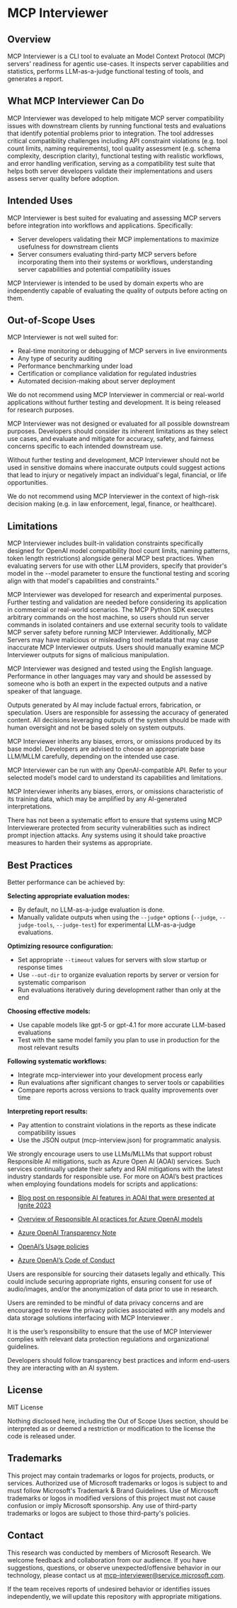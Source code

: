 # MCP Interviewer

## Overview

MCP Interviewer is a CLI tool to evaluate an Model Context Protocol (MCP) servers' readiness for agentic use-cases. It inspects server capabilities and statistics, performs LLM-as-a-judge functional testing of tools, and generates a report.

## What MCP Interviewer Can Do

MCP Interviewer was developed to help mitigate MCP server compatibility issues with downstream clients by running functional tests and evaluations that identify potential problems prior to integration. The tool addresses critical compatibility challenges including API constraint violations (e.g. tool count limits, naming requirements), tool quality assessment (e.g. schema complexity, description clarity), functional testing with realistic workflows, and error handling verification, serving as a compatibility test suite that helps both server developers validate their implementations and users assess server quality before adoption.

## Intended Uses

MCP Interviewer is best suited for evaluating and assessing MCP servers before integration into workflows and applications. Specifically:

- Server developers validating their MCP implementations to maximize usefulness for downstream clients
- Server consumers evaluating third-party MCP servers before incorporating them into their systems or workflows, understanding server capabilities and potential compatibility issues

MCP Interviewer is intended to be used by domain experts who are independently capable of evaluating the quality of outputs before acting on them.

## Out-of-Scope Uses

MCP Interviewer is not well suited for:

- Real-time monitoring or debugging of MCP servers in live environments
- Any type of security auditing
- Performance benchmarking under load
- Certification or compliance validation for regulated industries
- Automated decision-making about server deployment 

We do not recommend using MCP Interviewer in commercial or real-world applications without further testing and development. It is being released for research purposes. 

MCP Interviewer was not designed or evaluated for all possible downstream purposes. Developers should consider its inherent limitations as they select use cases, and evaluate and mitigate for accuracy, safety, and fairness concerns specific to each intended downstream use. 

Without further testing and development, MCP Interviewer should not be used in sensitive domains where inaccurate outputs could suggest actions that lead to injury or negatively impact an individual's legal, financial, or life opportunities. 

We do not recommend using  MCP Interviewer in the context of high-risk decision making (e.g. in law enforcement, legal, finance, or healthcare). 

## Limitations

MCP Interviewer includes built-in validation constraints specifically designed for OpenAI model compatibility (tool count limits, naming patterns, token length restrictions) alongside general MCP best practices. When evaluating servers for use with other LLM providers, specify that provider's model in the --model parameter to ensure the functional testing and scoring align with that model's capabilities and constraints." 

MCP Interviewer was developed for research and experimental purposes. Further testing and validation are needed before considering its application in commercial or real-world scenarios. The MCP Python SDK executes arbitrary commands on the host machine, so users should run server commands in isolated containers and use external security tools to validate MCP server safety before running MCP Interviewer. Additionally, MCP Servers may have malicious or misleading tool metadata that may cause inaccurate MCP Interviewer outputs. Users should manually examine MCP Interviewer outputs for signs of malicious manipulation. 

MCP Interviewer was designed and tested using the English language. Performance in other languages may vary and should be assessed by someone who is both an expert in the expected outputs and a native speaker of that language. 

Outputs generated by AI may include factual errors, fabrication, or speculation. Users are responsible for assessing the accuracy of generated content. All decisions leveraging outputs of the system should be made with human oversight and not be based solely on system outputs. 

MCP Interviewer inherits any biases, errors, or omissions produced by its base model. Developers are advised to choose an appropriate base LLM/MLLM carefully, depending on the intended use case. 

MCP Interviewer can be run with any OpenAI-compatible API. Refer to your selected model’s model card to understand its capabilities and limitations. 

MCP Interviewer inherits any biases, errors, or omissions characteristic of its training data, which may be amplified by any AI-generated interpretations.  

There has not been a systematic effort to ensure that systems using MCP Interviewerare protected from security vulnerabilities such as indirect prompt injection attacks. Any systems using it should take proactive measures to harden their systems as appropriate. 

## Best Practices

Better performance can be achieved by: 

**Selecting appropriate evaluation modes:**

- By default, no LLM-as-a-judge evaluation is done.
- Manually validate outputs when using the `--judge*` options (`--judge`, `--judge-tools`, `--judge-test`) for experimental LLM-as-a-judge evaluations.

**Optimizing resource configuration:**

- Set appropriate `--timeout` values for servers with slow startup or response times 
- Use `--out-dir` to organize evaluation reports by server or version for systematic comparison 
- Run evaluations iteratively during development rather than only at the end 

**Choosing effective models:**

- Use capable models like gpt-5 or gpt-4.1 for more accurate LLM-based evaluations 
- Test with the same model family you plan to use in production for the most relevant results 

**Following systematic workflows:**

- Integrate mcp-interviewer into your development process early  
- Run evaluations after significant changes to server tools or capabilities 
- Compare reports across versions to track quality improvements over time 

**Interpreting report results:**

- Pay attention to constraint violations in the reports as these indicate compatibility issues
- Use the JSON output (mcp-interview.json) for programmatic analysis.


We strongly encourage users to use LLMs/MLLMs that support robust Responsible AI mitigations, such as Azure Open AI (AOAI) services. Such services continually update their safety and RAI mitigations with the latest industry standards for responsible use. For more on AOAI’s best practices when employing foundations models for scripts and applications: 

- [Blog post on responsible AI features in AOAI that were presented at Ignite 2023](https://techcommunity.microsoft.com/t5/ai-azure-ai-services-blog/announcing-new-ai-safety-amp-responsible-ai-features-in-azure/ba-p/3983686) 

- [Overview of Responsible AI practices for Azure OpenAI models](https://learn.microsoft.com/en-us/legal/cognitive-services/openai/overview) 

- [Azure OpenAI Transparency Note](https://learn.microsoft.com/en-us/legal/cognitive-services/openai/transparency-note) 

- [OpenAI’s Usage policies](https://openai.com/policies/usage-policies) 

- [Azure OpenAI’s Code of Conduct](https://learn.microsoft.com/en-us/legal/cognitive-services/openai/code-of-conduct) 

Users are responsible for sourcing their datasets legally and ethically. This could include securing appropriate rights, ensuring consent for use of audio/images, and/or the anonymization of data prior to use in research.    

Users are reminded to be mindful of data privacy concerns and are encouraged to review the privacy policies associated with any models and data storage solutions interfacing with MCP Interviewer .  

It is the user’s responsibility to ensure that the use of MCP Interviewer complies with relevant data protection regulations and organizational guidelines. 

Developers should follow transparency best practices and inform end-users they are interacting with an AI system. 

## License 

MIT License 

Nothing disclosed here, including the Out of Scope Uses section, should be interpreted as or deemed a restriction or modification to the license the code is released under. 

## Trademarks

This project may contain trademarks or logos for projects, products, or services. Authorized use of Microsoft trademarks or logos is subject to and must follow Microsoft's Trademark & Brand Guidelines. Use of Microsoft trademarks or logos in modified versions of this project must not cause confusion or imply Microsoft sponsorship. Any use of third-party trademarks or logos are subject to those third-party's policies. 

## Contact 

This research was conducted by members of Microsoft Research.  We welcome feedback and collaboration from our audience. If you have suggestions, questions, or observe unexpected/offensive behavior in our technology, please contact us at mcp-interviewer@service.microsoft.com. 

If the team receives reports of undesired behavior or identifies issues independently, we will update this repository with appropriate mitigations. 
